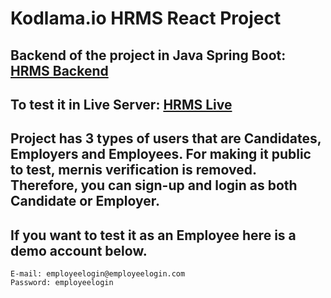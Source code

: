 # Kodlama.io HRMS React Project

## Backend of the project in Java Spring Boot: [HRMS Backend](https://github.com/Duthris/hrms-backend-last)

## To test it in Live Server: [HRMS Live](https://duthris.com)

## Project has 3 types of users that are Candidates, Employers and Employees. For making it public to test, mernis verification is removed. Therefore, you can sign-up and login as both Candidate or Employer.

## If you want to test it as an Employee here is a demo account below.
    E-mail: employeelogin@employeelogin.com
    Password: employeelogin
    
    
